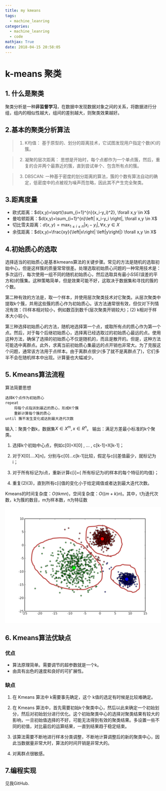 ```yaml
---
title: my kmeans
tags:
  - machine_leanring
categories:
  - machine_leanring
  - code
mathjax: True
date: 2018-04-15 20:58:05
---
```


# k-means 聚类

## 1. 什么是聚类

聚类分析是一种**非监督学习**，在数据中发现数据对象之间的关系，将数据进行分组，组内的相似性越大，组间的差别越大，则聚类效果越好。

## 2.基本的聚类分析算法

>1. K均值：
基于原型的、划分的距离技术，它试图发现用户指定个数(K)的簇。

>2. 凝聚的层次距离：
思想是开始时，每个点都作为一个单点簇，然后，重复的合并两个最靠近的簇，直到尝试单个、包含所有点的簇。

>3. DBSCAN:
一种基于密度的划分距离的算法，簇的个数有算法自动的确定，低密度中的点被视为噪声而忽略，因此其不产生完全聚类。

## 3.距离度量
* 欧式距离：$d(x,y)=\sqrt{\sum_{i=1}^{n}(x_i-y_i)^2}, \forall x,y \in X$
* 曼哈顿距离：$d(x,y)=\sum_{i=1}^{n}\left| x_i-y_i \right|, \forall x,y \in X$
* 切比雪夫距离：$d(x,y)=\max_{1 \leq i \leq n}\left| x_i-y_i \right|, \forall x,y \in X$
* 余弦距离：$d(x,y)=\frac{xy}{\left|x\right| \left|y\right|} \forall x,y \in X$

## 4.初始质心的选取
选择适当的初始质心是基本kmeans算法的关键步骤。常见的方法是随机的选取初始中心，但是这样簇的质量常常很差。处理选取初始质心问题的一种常用技术是：多次运行，每次使用一组不同的随机初始质心，然后选取具有最小SSE(误差的平方和)的簇集。这种策略简单，但是效果可能不好，这取决于数据集和寻找的簇的个数。

第二种有效的方法是，取一个样本，并使用层次聚类技术对它聚类。从层次聚类中提取k个簇，并用这些簇的质心作为初始质心。该方法通常很有效，但仅对下列情况有效：(1)样本相对较小，例如数百到数千(层次聚类开销较大)；(2) k相对于样本大小较小。

第三种选择初始质心的方法，随机地选择第一个点，或取所有点的质心作为第一个点。然后，对于每个后继初始质心，选择离已经选取过的初始质心最远的点。使用这种方法，确保了选择的初始质心不仅是随机的，而且是散开的。但是，这种方法可能选中离群点。此外，求离当前初始质心集最远的点开销也非常大。为了克服这个问题，通常该方法用于点样本。由于离群点很少(多了就不是离群点了)，它们多半不会在随机样本中出现。计算量也大幅减少。

## 5. Kmeans算法流程

算法简要思想
``` text
选择K个点作为初始质心  
repeat  
    将每个点指派到最近的质心，形成K个簇  
    重新计算每个簇的质心  
until 簇不发生变化或达到最大迭代次数
```

输入：聚类个数k，数据集$X \in X^m, x \in R^n$。
输出：满足方差最小标准的k个聚类。

1. 选择k个初始中心点，例如c[0]=X[0] , … , c[k-1]=X[k-1]；

2. 对于X[0]….X[n]，分别与c[0]…c[k-1]比较，假定与c[i]差值最少，就标记为i；

3. 对于所有标记为i点，重新计算c[i]={ 所有标记为i的样本的每个特征的均值}；

4. 重复(2)(3)，直到所有c[i]值的变化小于给定阈值或者达到最大迭代次数。

Kmeans的时间复杂度：$O(tkmn)$，空间复杂度：$O((m+k)n)$。其中，t为迭代次数，k为簇的数目，m为样本数，n为特征数

![image](/images/Kmeans.png)

## 6. Kmeans算法优缺点
### 优点

* 算法原理简单。需要调节的超参数就是一个k。
* 由具有出色的速度和良好的可扩展性。

### 缺点

1. 在 Kmeans 算法中 k需要事先确定，这个 k值的选定有时候是比较难确定。

2. 在 Kmeans 算法中，首先需要初始k个聚类中心，然后以此来确定一个初始划分，然后对初始划分进行优化。这个初始聚类中心的选择对聚类结果有较大的影响，一旦初始值选择的不好，可能无法得到有效的聚类结果。多设置一些不同的初值，对比最后的运算结果，一直到结果趋于稳定结束。

3. 该算法需要不断地进行样本分类调整，不断地计算调整后的新的聚类中心，因此当数据量非常大时，算法的时间开销是非常大的。

4. 对离群点很敏感。


## 7.编程实现

见我GitHub.
